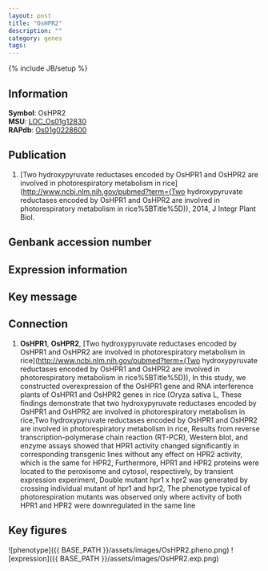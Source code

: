 ```yaml
---
layout: post
title: "OsHPR2"
description: ""
category: genes
tags: 
---
```

{% include JB/setup %}

## Information
__Symbol__: OsHPR2  
__MSU__: [LOC_Os01g12830](http://rice.plantbiology.msu.edu/cgi-bin/ORF_infopage.cgi?orf=LOC_Os01g12830)  
__RAPdb__: [Os01g0228600](http://rapdb.dna.affrc.go.jp/viewer/gbrowse_details/irgsp1?name=Os01g0228600)  

## Publication
1. [Two hydroxypyruvate reductases encoded by OsHPR1 and OsHPR2 are involved in photorespiratory metabolism in rice](http://www.ncbi.nlm.nih.gov/pubmed?term=(Two hydroxypyruvate reductases encoded by OsHPR1 and OsHPR2 are involved in photorespiratory metabolism in rice%5BTitle%5D)), 2014, J Integr Plant Biol.

## Genbank accession number

## Expression information

## Key message

## Connection
1. __OsHPR1__, __OsHPR2__, [Two hydroxypyruvate reductases encoded by OsHPR1 and OsHPR2 are involved in photorespiratory metabolism in rice](http://www.ncbi.nlm.nih.gov/pubmed?term=(Two hydroxypyruvate reductases encoded by OsHPR1 and OsHPR2 are involved in photorespiratory metabolism in rice%5BTitle%5D)),  In this study, we constructed overexpression of the OsHPR1 gene and RNA interference plants of OsHPR1 and OsHPR2 genes in rice (Oryza sativa L, These findings demonstrate that two hydroxypyruvate reductases encoded by OsHPR1 and OsHPR2 are involved in photorespiratory metabolism in rice,Two hydroxypyruvate reductases encoded by OsHPR1 and OsHPR2 are involved in photorespiratory metabolism in rice, Results from reverse transcription-polymerase chain reaction (RT-PCR), Western blot, and enzyme assays showed that HPR1 activity changed significantly in corresponding transgenic lines without any effect on HPR2 activity, which is the same for HPR2, Furthermore, HPR1 and HPR2 proteins were located to the peroxisome and cytosol, respectively, by transient expression experiment, Double mutant hpr1 x hpr2 was generated by crossing individual mutant of hpr1 and hpr2, The phenotype typical of photorespiration mutants was observed only where activity of both HPR1 and HPR2 were downregulated in the same line

## Key figures
![phenotype]({{ BASE_PATH }}/assets/images/OsHPR2.pheno.png)
![expression]({{ BASE_PATH }}/assets/images/OsHPR2.exp.png)


